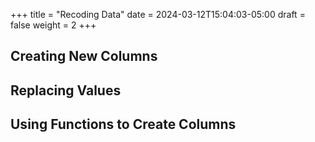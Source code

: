 +++
title = "Recoding Data"
date = 2024-03-12T15:04:03-05:00
draft = false
weight = 2
+++

## Creating New Columns

## Replacing Values

## Using Functions to Create Columns